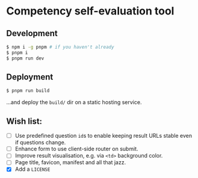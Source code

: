 # Competency self-evaluation tool

## Development

```sh
$ npm i -g pnpm # if you haven't already
$ pnpm i
$ pnpm run dev
```

## Deployment

```sh
$ pnpm run build
```

...and deploy the `build/` dir on a static hosting service.

## Wish list:

- [ ] Use predefined question `id`s to enable keeping result URLs stable even if questions change.
- [ ] Enhance form to use client-side router on submit.
- [ ] Improve result visualisation, e.g. via `<td>` background color.
- [ ] Page title, favicon, manifest and all that jazz.
- [x] Add a `LICENSE`
